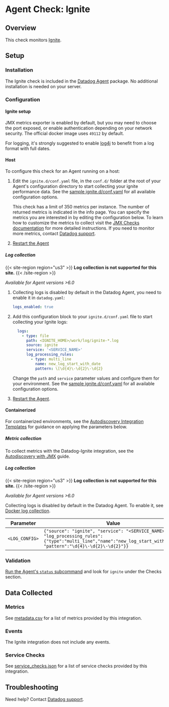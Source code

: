 # Agent Check: Ignite

## Overview

This check monitors [Ignite][1].

## Setup

### Installation

The Ignite check is included in the [Datadog Agent][2] package. No additional installation is needed on your server.

### Configuration

#### Ignite setup

JMX metrics exporter is enabled by default, but you may need to choose the port exposed, or enable authentication depending on your network security. The official docker image uses `49112` by default.

For logging, it's strongly suggested to enable [log4j][3] to benefit from a log format with full dates.

<!-- xxx tabs xxx -->
<!-- xxx tab "Host" xxx -->

#### Host

To configure this check for an Agent running on a host:

1. Edit the `ignite.d/conf.yaml` file, in the `conf.d/` folder at the root of your Agent's configuration directory to start collecting your ignite performance data. See the [sample ignite.d/conf.yaml][4] for all available configuration options.

   This check has a limit of 350 metrics per instance. The number of returned metrics is indicated in the info page.
   You can specify the metrics you are interested in by editing the configuration below.
   To learn how to customize the metrics to collect visit the [JMX Checks documentation][5] for more detailed instructions.
   If you need to monitor more metrics, contact [Datadog support][6].

2. [Restart the Agent][7]

##### Log collection

{{< site-region region="us3" >}}
**Log collection is not supported for this site.**
{{< /site-region >}}

_Available for Agent versions >6.0_

1. Collecting logs is disabled by default in the Datadog Agent, you need to enable it in `datadog.yaml`:

   ```yaml
   logs_enabled: true
   ```

2. Add this configuration block to your `ignite.d/conf.yaml` file to start collecting your Ignite logs:

   ```yaml
     logs:
       - type: file
         path: <IGNITE_HOME>/work/log/ignite-*.log
         source: ignite
         service: '<SERVICE_NAME>'
         log_processing_rules:
           - type: multi_line
             name: new_log_start_with_date
             pattern: \[\d{4}\-\d{2}\-\d{2}
   ```

    Change the `path` and `service` parameter values and configure them for your environment. See the [sample ignite.d/conf.yaml][4] for all available configuration options.

3. [Restart the Agent][7].

<!-- xxz tab xxx -->
<!-- xxx tab "Containerized" xxx -->

#### Containerized

For containerized environments, see the [Autodiscovery Integration Templates][8] for guidance on applying the parameters below.

##### Metric collection

To collect metrics with the Datadog-Ignite integration, see the [Autodiscovery with JMX][9] guide.

##### Log collection

{{< site-region region="us3" >}}
**Log collection is not supported for this site.**
{{< /site-region >}}

_Available for Agent versions >6.0_

Collecting logs is disabled by default in the Datadog Agent. To enable it, see [Docker log collection][10].

| Parameter      | Value                                                                                                                                                             |
| -------------- | ----------------------------------------------------------------------------------------------------------------------------------------------------------------- |
| `<LOG_CONFIG>` | `{"source": "ignite", "service": "<SERVICE_NAME>", "log_processing_rules":{"type":"multi_line","name":"new_log_start_with_date", "pattern":"\d{4}\-\d{2}\-\d{2}"}}` |

<!-- xxz tab xxx -->
<!-- xxz tabs xxx -->

### Validation

[Run the Agent's `status` subcommand][11] and look for `ignite` under the Checks section.

## Data Collected

### Metrics

See [metadata.csv][12] for a list of metrics provided by this integration.

### Events

The Ignite integration does not include any events.

### Service Checks

See [service_checks.json][13] for a list of service checks provided by this integration.

## Troubleshooting

Need help? Contact [Datadog support][4].


[1]: https://ignite.apache.org/
[2]: https://docs.datadoghq.com/agent/
[3]: https://apacheignite.readme.io/docs/logging#section-log4j
[4]: https://github.com/DataDog/integrations-core/blob/master/ignite/datadog_checks/ignite/data/conf.yaml.example
[5]: https://docs.datadoghq.com/integrations/java/
[6]: https://docs.datadoghq.com/help/
[7]: https://docs.datadoghq.com/agent/guide/agent-commands/#start-stop-and-restart-the-agent
[8]: https://docs.datadoghq.com/agent/autodiscovery/integrations/
[9]: https://docs.datadoghq.com/agent/guide/autodiscovery-with-jmx/?tab=containerizedagent
[10]: https://docs.datadoghq.com/agent/docker/log/
[11]: https://docs.datadoghq.com/agent/guide/agent-commands/#agent-status-and-information
[12]: https://github.com/DataDog/integrations-core/blob/master/ignite/metadata.csv
[13]: https://github.com/DataDog/integrations-core/blob/master/ignite/assets/service_checks.json
